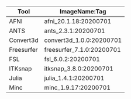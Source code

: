 | Tool       | ImageName:Tag             |
|------------|---------------------------|
| AFNI       | afni_20.1.18:20200701     |
| ANTS       | ants_2.3.1:20200701       |
| Convert3d  | convert3d_1.0.0:20200701  |
| Freesurfer | freesurfer_7.1.0:20200701 |
| FSL        | fsl_6.0.2:20200701        |
| ITKsnap    | itksnap_3.8.0:20200701    |
| Julia      | julia_1.4.1:20200701      |
| Minc       | minc_1.9.17:20200701      |
